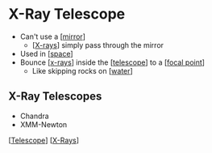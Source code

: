 # X-Ray Telescope

- Can't use a [[mirror]]
  - [[X-rays]] simply pass through the mirror
- Used in [[space]]
- Bounce [[x-rays]] inside the [[telescope]] to a [[focal point]]
  - Like skipping rocks on [[water]]

## X-Ray Telescopes

- Chandra
- XMM-Newton

[[Telescope]] [[X-Rays]]

[//begin]: # "Autogenerated link references for markdown compatibility"
[mirror]: mirror "Mirror"
[X-Rays]: x-rays "X-Rays"
[space]: space "Space"
[Telescope]: telescope "Telescope"
[focal point]: focal-point "Focal Point"
[water]: water "Water"
[//end]: # "Autogenerated link references"